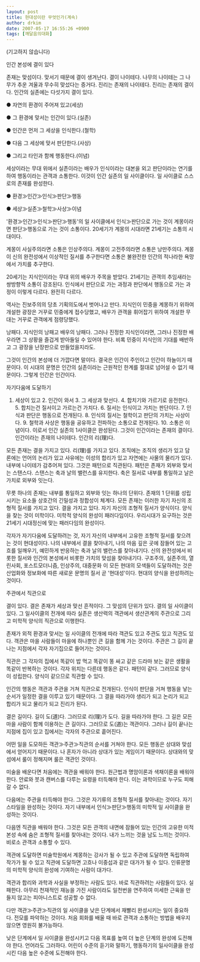 ```yaml
---
layout: post
title: 현대성이란 무엇인가(계속)
author: drkim
date: 2007-05-17 16:55:26 +0900
tags: [깨달음의대화]
---
```

(기고하지 않습니다)
  

  
인간 본성에 결이 있다 
  

  
존재는 맞섬이다. 맞서기 때문에 결이 생겨난다. 결이 나이테다. 나무의 나이테는 그 나무가 추운 겨울과 무수히 맞섰다는 증거다. 진리는 존재의 나이테다. 진리는 존재의 결이다. 인간의 실존에는 다섯가지 결이 있다. 
  

  
● 자연의 환경이 주어져 있고(세상)
  
● 그 환경에 맞서는 인간이 있다.(실존)
  
● 인간은 먼저 그 세상을 인식한다.(철학)
  
● 다음 그 세상에 맞서 판단한다.(사상)
  
● 그리고 타인과 함께 행동한다.(이념)
  

  
세상이라는 무대 위에서 실존이라는 배우가 인식이라는 대본을 외고 판단이라는 연기를 하여 행동이라는 관객과 소통한다. 이것이 인간 실존의 일 사이클이다. 일 사이클로 스스로의 존재를 완성한다. 
  

  
● 환경≫인간≫인식≫판단≫행동
  
● 세상≫실존≫철학≫사상≫이념
   

  
'환경≫인간≫인식≫판단≫행동'의 일 사이클에서 인식≫판단으로 가는 것이 계몽이라면 판단≫행동으로 가는 것이 소통이다. 20세기가 계몽의 시대라면 21세기는 소통의 시대이다. 
  

  
계몽이 사실주의라면 소통은 인상주의다. 계몽이 고전주의라면 소통은 낭만주의다. 계몽이 신의 완전성에서 이상적인 질서를 추구한다면 소통은 불완전한 인간의 적나라한 욕망에서 가치를 추구한다. 
  

  
20세기는 지식인이라는 무대 위의 배우가 주목을 받았다. 21세기는 관객의 추임새라는 쌍방향적 소통이 강조된다. 인식에서 판단으로 가는 과정과 판단에서 행동으로 가는 과정이 이렇게 다르다. 완전히 다르다. 
  

  
역사는 진보주의의 당초 기획의도에서 벗어나고 만다. 지식인이 민중을 계몽하기 위하여 개설한 광장은 거꾸로 민중에게 접수당했고, 배우가 관객을 휘어잡기 위하여 개설한 무대는 거꾸로 관객에게 점령당했다. 
  

  
낭패다. 지식인의 낭패고 배우의 낭패다. 그러나 진정한 지식인이라면, 그러나 진정한 배우라면 그 상황을 즐겁게 받아들일 수 있어야 한다. 비록 민중이 지식인의 기대를 배반하고 그 광장을 난장판으로 만들었을지라도. 
  

  
그것이 인간의 본성에 더 가깝다면 말이다. 결국은 인간이 주인이고 인간이 하늘이기 때문이다. 이 시대의 문명은 인간의 실존이라는 근원적인 한계를 절대로 넘어설 수 없기 때문이다. 그렇게 인간은 인간이다. 
  

  

  
자기다움에 도달하기
  

  
1. 세상이 있고 2. 인간이 와서 3. 그 세상과 맞선다. 4. 합치기와 가르기로 응전한다. 5. 합치는건 질서이고 가르는건 가치다. 6. 질서는 인식이고 가치는 판단이다. 7. 인식과 판단은 행동으로 전개된다. 8. 인식의 질서는 철학이고 판단의 가치는 사상이다. 9. 철학과 사상은 행동을 공유하고 전파하는 소통으로 전개된다. 10. 소통은 이념이다. 이로서 인간 실존의 1사이클은 완성된다. 그것이 인간이라는 존재의 결이다. 인간이라는 존재의 나이테다. 인간의 리(理)다.
  

  
모든 존재는 결을 가지고 있다. 리(理)를 가지고 있다. 조직에는 조직의 생리가 있고 담론에는 언어의 논리가 있고 사유에는 이성의 합리가 있고 자연에는 사물의 물리가 있다. 내부에 나이테가 감추어져 있다. 그것은 패턴으로 직관된다. 패턴은 존재가 외부와 맞서는 스탠스다. 스탠스는 축과 날의 밸런스를 유지한다. 축은 질서로 내부를 통일하고 날은 가치로 외부와 잇는다. 
  

  
무릇 하나의 존재는 내부를 통일하고 외부와 잇는 하나의 단위다. 존재의 1 단위를 성립시키는 요소들 상호간의 긴밀성과 정합성이 체계다. 모든 존재는 이러한 자기 자신의 조형적 질서를 가지고 있다. 결을 가지고 있다. 자기 자신의 조형적 질서가 양식이다. 양식을 찾는 것이 미학이다. 미학적 양식의 완성이 패러다임이다. 우리시대가 요구하는 것은 21세기 시대정신에 맞는 패러다임의 완성이다. 
  

  
각자가 자기다움에 도달하려는 것, 자기 자신의 내부에서 고유한 조형적 질서를 찾으려는 것이 현대성이다. 나의 내부에서 결을 찾아내기, 나의 마음 깊은 곳에 잠들어 있는 고흐를 일깨우기, 예민하게 반응하는 축과 날의 밸런스를 찾아내기다. 신의 완전성에서 비롯한 질서와 인간의 본성에서 비롯한 가치의 맞섬을 찾아내기다. 구조주의, 실존주의, 열린사회, 포스트모더니즘, 인상주의, 대중문화 이 모든 현대의 모색들이 도달하려는 것은 산업화와 정보화에 따른 새로운 문명의 질서 곧 '현대성'이다. 현대의 양식을 완성하려는 것이다.
  

  

  
주관에서 직관으로
  

  
결이 있다. 결은 존재가 세상과 맞선 흔적이다. 그 맞섬의 단위가 있다. 결의 일 사이클이 있다. 그 일사이클의 전개에 따라 실존은 생산력의 객관에서 생산관계의 주관으로 그리고 미학적 양식의 직관으로 이행한다. 
  

  
존재가 외적 환경과 맞서는 일 사이클의 전개에 따라 객관도 있고 주관도 있고 직관도 있다. 객관은 마을 사람들이 마을에 하나뿐인 큰 길을 함께 가는 것이다. 주관은 그 길이 끝나는 지점에서 각자 자기집으로 들어가는 것이다. 
  

  
직관은 그 각자의 집에서 똑같이 밥 먹고 똑같이 똥 싸고 같은 드라마 보는 같은 생활을 똑같이 반복하는 것이다. 각자 위치는 다른데 행동은 같다. 패턴이 같다. 그러므로 양식이 성립한다. 양식이 같으므로 직관할 수 있다. 
  

  
인간의 행동은 객관과 주관을 거쳐 직관으로 전개된다. 인식이 판단을 거쳐 행동을 낳는 순서가 일정한 결을 이루고 있기 때문이다. 그 결을 따라가야 생리가 되고 논리가 되고 합리가 되고 물리가 되고 진리가 된다. 
  

  
결은 길이다. 길이 도(道)다. 그러므로 리(理)가 도다. 길을 따라가야 한다. 그 길은 모든 마을 사람이 함께 이용하는 큰 길이다. 그러므로 도(道)는 객관이다. 그러나 길이 끝나는 지점에 집이 있고 집에서는 각자의 주관으로 흩어진다. 
  

  
어떤 일을 도모하든 객관≫주관≫직관의 순서를 거쳐야 한다. 모든 행동은 상대와 맞섬에서 얻어지기 때문이다. 나 혼자가 아니라 상대가 있는 게임이기 때문이다. 상대와의 맞섬에서 룰이 정해지며 룰은 객관인 것이다.
  

  
미술을 배운다면 처음에는 객관을 배워야 한다. 원근법과 명암이론과 색채이론을 배워야 한다. 안료와 붓과 캔버스를 다루는 요령을 터득해야 한다. 이는 과학이므로 누구도 피해갈 수 없다. 
  

  
다음에는 주관을 터득해야 한다. 그것은 자기류의 조형적 질서를 찾아내는 것이다. 자기 스타일을 완성하는 것이다. 자기 내부에서 인식≫판단≫행동의 미학적 일 사이클을 완성하는 것이다. 
  

  
다음엔 직관을 배워야 한다. 그것은 모든 관객의 내면에 잠들어 있는 인간의 고유한 미적 본성 속에 숨은 조형적 질서를 찾아내는 것이다. 내가 느끼는 것을 남도 느끼는 것이다. 비로소 관객과 소통할 수 있다.
  

  
객관에 도달하면 미술학원에서 계몽하는 강사가 될 수 있고 주관에 도달하면 독립하여 작가가 될 수 있고 직관에 도달하면 고흐나 이중섭과 같은 대가가 될 수 있다. 인류문명의 미학적 양식의 완성에 기여하는 사람이 대가다. 
  

  
객관과 합리와 과학과 사실을 부정하는 사람도 있다. 바로 직관하려는 사람들이 있다. 실패한다. 아무리 천재적인 재능을 가진 사람이라도 일천번을 연주하여 미세한 근육을 만들지 않고는 피아니스트로 성공할 수 없다.
  

  
다만 객관≫주관≫직관의 일 사이클을 낮은 단계에서 재빨리 완성시키는 일이 중요하다. 전모를 파악하는 것이다. 처음 회화를 배울 때 바로 관객과 소통하는 방법을 배우지 않으면 영원히 불가능하다. 
  

  
낮은 단계에서 일 사이클을 완성시키고 다음 목표를 높여 더 높은 단계의 완성에 도전해야 한다. 언어라도 그러하다. 어린이 수준의 듣기와 말하기, 행동하기의 일사이클을 완성시킨 다음 높은 수준에 도전해야 한다.